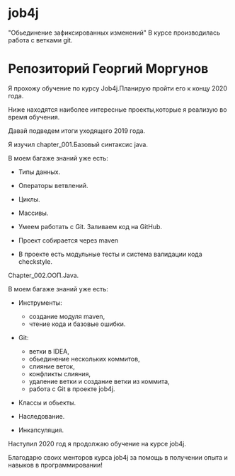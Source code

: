 # job4j
"Обьединение зафиксированных  изменений"
В курсе производилась работа с ветками git.

# Репозиторий Георгий Моргунов

Я прохожу обучение по курсу Job4j.Планирую пройти его к концу 2020 года.

Ниже находятся наиболее интересные проекты,которые я реализую во время обучения.

Давай подведем итоги уходящего 2019 года.

Я изучил chapter_001.Базовый синтаксис java.

В моем багаже знаний уже есть:

- Типы данных.

- Операторы ветвлений.

- Циклы.

- Массивы.

- Умеем работать с Git. Заливаем код на GitHub.

- Проект собирается через maven

- В проекте есть модульные тесты и система валидации кода checkstyle.

Chapter_002.OOП.Java.

В моем багаже знаний уже есть:

- Инструменты:
  - создание модуля maven,
  - чтение кода и базовые ошибки.

- Git:
  - ветки в IDEA,
  - обьединение нескольких коммитов,
  - слияние веток,
  - конфликты слияния,
  - удаление ветки и создание ветки из коммита,
  - работа с Git в проекте job4j.

- Классы и обьекты.

- Наследование.

- Инкапсуляция.

Наступил 2020 год я продолжаю обучение на курсе job4j.

Благодарю своих менторов курса job4j за помощь в получении опыта и навыков в программировании!


